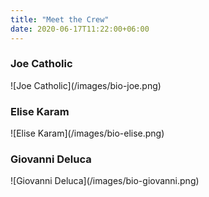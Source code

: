 ```yaml
---
title: "Meet the Crew"
date: 2020-06-17T11:22:00+06:00
---
```


### Joe Catholic

<div class="front-box-1">![Joe Catholic](/images/bio-joe.png)</div>

### Elise Karam
<div class="front-box-2">![Elise Karam](/images/bio-elise.png)</div>

### Giovanni Deluca
<div class="front-box-1">![Giovanni Deluca](/images/bio-giovanni.png)</div>
